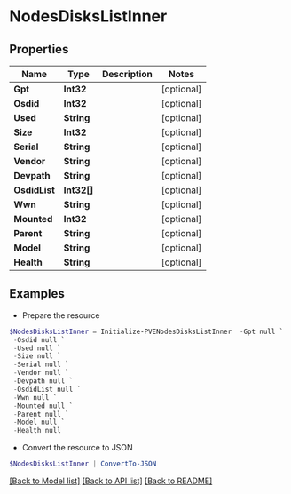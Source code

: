 # NodesDisksListInner
## Properties

Name | Type | Description | Notes
------------ | ------------- | ------------- | -------------
**Gpt** | **Int32** |  | [optional] 
**Osdid** | **Int32** |  | [optional] 
**Used** | **String** |  | [optional] 
**Size** | **Int32** |  | [optional] 
**Serial** | **String** |  | [optional] 
**Vendor** | **String** |  | [optional] 
**Devpath** | **String** |  | [optional] 
**OsdidList** | **Int32[]** |  | [optional] 
**Wwn** | **String** |  | [optional] 
**Mounted** | **Int32** |  | [optional] 
**Parent** | **String** |  | [optional] 
**Model** | **String** |  | [optional] 
**Health** | **String** |  | [optional] 

## Examples

- Prepare the resource
```powershell
$NodesDisksListInner = Initialize-PVENodesDisksListInner  -Gpt null `
 -Osdid null `
 -Used null `
 -Size null `
 -Serial null `
 -Vendor null `
 -Devpath null `
 -OsdidList null `
 -Wwn null `
 -Mounted null `
 -Parent null `
 -Model null `
 -Health null
```

- Convert the resource to JSON
```powershell
$NodesDisksListInner | ConvertTo-JSON
```

[[Back to Model list]](../README.md#documentation-for-models) [[Back to API list]](../README.md#documentation-for-api-endpoints) [[Back to README]](../README.md)

